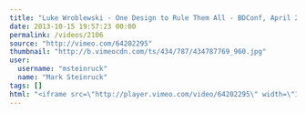 ```yaml
---
title: "Luke Wroblewski - One Design to Rule Them All - BDConf, April 2013"
date: 2013-10-15 19:57:23 00:00
permalink: /videos/2106
source: "http://vimeo.com/64202295"
thumbnail: "http://b.vimeocdn.com/ts/434/787/434787769_960.jpg"
user:
  username: "msteinruck"
  name: "Mark Steinruck"
tags: []
html: "<iframe src=\"http://player.vimeo.com/video/64202295\" width=\"1278\" height=\"714\" frameborder=\"0\" webkitallowfullscreen mozallowfullscreen allowfullscreen></iframe>"
---
```


